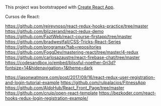 This project was bootstrapped with [Create React App](https://github.com/facebook/create-react-app).

Cursos de React:

https://github.com/reireynoso/react-redux-hooks-practice/tree/master
https://github.com/blizzerand/react-redux-demo
https://github.com/FaztWeb/react-course-firstapp/tree/master
https://github.com/bradwestfall/CSS-Tricks-React-Series
https://github.com/programax?tab=repositories
https://github.com/FoggDev/mastering-react/tree/master/4-redux
https://github.com/carlosazaustre/react-firebase-chat/tree/master
https://codesandbox.io/embed/blissful-noether-0ri3d?fontsize=14&hidenavigation=1&theme=dark

https://jasonwatmore.com/post/2017/09/16/react-redux-user-registration-and-login-tutorial-example
https://github.com/rulpalacios/FitnessApp
https://github.com/AldoHub/React_Front_Page/tree/master
https://github.com/cruip/open-react-template
https://bezkoder.com/react-hooks-redux-login-registration-example/
